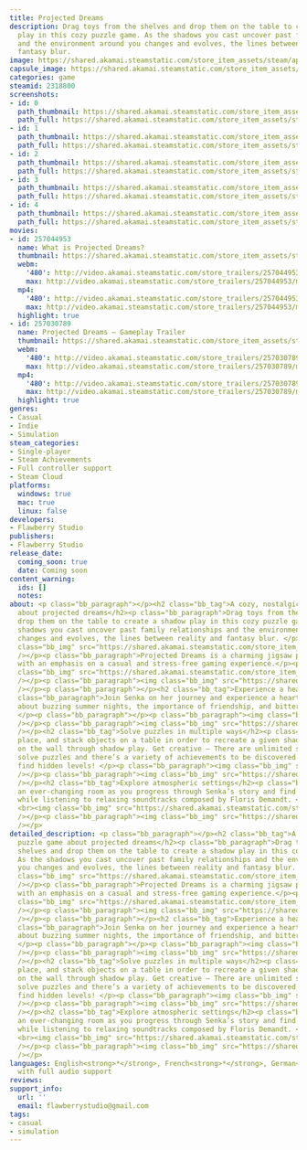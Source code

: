 ```yaml
---
title: Projected Dreams
description: Drag toys from the shelves and drop them on the table to create a shadow
  play in this cozy puzzle game. As the shadows you cast uncover past family relationships
  and the environment around you changes and evolves, the lines between reality and
  fantasy blur.
image: https://shared.akamai.steamstatic.com/store_item_assets/steam/apps/2318800/header.jpg?t=1732378426
capsule_image: https://shared.akamai.steamstatic.com/store_item_assets/steam/apps/2318800/c3507f6f9c4c7e57e8ffad80ade8c7f34ff10362/capsule_231x87.jpg?t=1732378426
categories: game
steamid: 2318800
screenshots:
- id: 0
  path_thumbnail: https://shared.akamai.steamstatic.com/store_item_assets/steam/apps/2318800/ss_f7407c08e491e44250b3f45270d81a02091f8a2c.600x338.jpg?t=1732378426
  path_full: https://shared.akamai.steamstatic.com/store_item_assets/steam/apps/2318800/ss_f7407c08e491e44250b3f45270d81a02091f8a2c.1920x1080.jpg?t=1732378426
- id: 1
  path_thumbnail: https://shared.akamai.steamstatic.com/store_item_assets/steam/apps/2318800/ss_c4ee74bf57a56c99fe0ac23a27a012ba0cde65eb.600x338.jpg?t=1732378426
  path_full: https://shared.akamai.steamstatic.com/store_item_assets/steam/apps/2318800/ss_c4ee74bf57a56c99fe0ac23a27a012ba0cde65eb.1920x1080.jpg?t=1732378426
- id: 2
  path_thumbnail: https://shared.akamai.steamstatic.com/store_item_assets/steam/apps/2318800/ss_450f7e02b004d4868c1fa82fb4c4b56efef4bff4.600x338.jpg?t=1732378426
  path_full: https://shared.akamai.steamstatic.com/store_item_assets/steam/apps/2318800/ss_450f7e02b004d4868c1fa82fb4c4b56efef4bff4.1920x1080.jpg?t=1732378426
- id: 3
  path_thumbnail: https://shared.akamai.steamstatic.com/store_item_assets/steam/apps/2318800/ss_b004fba3c32073fb535f07ab63c7505bb9d7f40a.600x338.jpg?t=1732378426
  path_full: https://shared.akamai.steamstatic.com/store_item_assets/steam/apps/2318800/ss_b004fba3c32073fb535f07ab63c7505bb9d7f40a.1920x1080.jpg?t=1732378426
- id: 4
  path_thumbnail: https://shared.akamai.steamstatic.com/store_item_assets/steam/apps/2318800/ss_b6aa217a98e02da54b59ef722bf7580c622b6986.600x338.jpg?t=1732378426
  path_full: https://shared.akamai.steamstatic.com/store_item_assets/steam/apps/2318800/ss_b6aa217a98e02da54b59ef722bf7580c622b6986.1920x1080.jpg?t=1732378426
movies:
- id: 257044953
  name: What is Projected Dreams?
  thumbnail: https://shared.akamai.steamstatic.com/store_item_assets/steam/apps/257044953/movie.293x165.jpg?t=1723215814
  webm:
    '480': http://video.akamai.steamstatic.com/store_trailers/257044953/movie480_vp9.webm?t=1723215814
    max: http://video.akamai.steamstatic.com/store_trailers/257044953/movie_max_vp9.webm?t=1723215814
  mp4:
    '480': http://video.akamai.steamstatic.com/store_trailers/257044953/movie480.mp4?t=1723215814
    max: http://video.akamai.steamstatic.com/store_trailers/257044953/movie_max.mp4?t=1723215814
  highlight: true
- id: 257030789
  name: Projected Dreams – Gameplay Trailer
  thumbnail: https://shared.akamai.steamstatic.com/store_item_assets/steam/apps/257030789/movie.293x165.jpg?t=1718272512
  webm:
    '480': http://video.akamai.steamstatic.com/store_trailers/257030789/movie480_vp9.webm?t=1718272512
    max: http://video.akamai.steamstatic.com/store_trailers/257030789/movie_max_vp9.webm?t=1718272512
  mp4:
    '480': http://video.akamai.steamstatic.com/store_trailers/257030789/movie480.mp4?t=1718272512
    max: http://video.akamai.steamstatic.com/store_trailers/257030789/movie_max.mp4?t=1718272512
  highlight: true
genres:
- Casual
- Indie
- Simulation
steam_categories:
- Single-player
- Steam Achievements
- Full controller support
- Steam Cloud
platforms:
  windows: true
  mac: true
  linux: false
developers:
- Flawberry Studio
publishers:
- Flawberry Studio
release_date:
  coming_soon: true
  date: Coming soon
content_warning:
  ids: []
  notes:
about: <p class="bb_paragraph"></p><h2 class="bb_tag">A cozy, nostalgic puzzle game
  about projected dreams</h2><p class="bb_paragraph">Drag toys from the shelves and
  drop them on the table to create a shadow play in this cozy puzzle game. As the
  shadows you cast uncover past family relationships and the environment around you
  changes and evolves, the lines between reality and fantasy blur. </p><p class="bb_paragraph"><img
  class="bb_img" src="https://shared.akamai.steamstatic.com/store_item_assets/steam/apps/2318800/extras/divider.png?t=1732378426"
  /></p><p class="bb_paragraph">Projected Dreams is a charming jigsaw puzzle game
  with an emphasis on a casual and stress-free gaming experience.</p><p class="bb_paragraph"><img
  class="bb_img" src="https://shared.akamai.steamstatic.com/store_item_assets/steam/apps/2318800/extras/PD_Story_new.png?t=1732378426"
  /></p><p class="bb_paragraph"><img class="bb_img" src="https://shared.akamai.steamstatic.com/store_item_assets/steam/apps/2318800/extras/divider.png?t=1732378426"
  /></p><p class="bb_paragraph"></p><h2 class="bb_tag">Experience a heartfelt story</h2><p
  class="bb_paragraph">Join Senka on her journey and experience a heartwarming story
  about buzzing summer nights, the importance of friendship, and bittersweet goodbyes.
  </p><p class="bb_paragraph"></p><p class="bb_paragraph"><img class="bb_img" src="https://shared.akamai.steamstatic.com/store_item_assets/steam/apps/2318800/extras/Photo-Gifs.gif?t=1732378426"
  /></p><p class="bb_paragraph"><img class="bb_img" src="https://shared.akamai.steamstatic.com/store_item_assets/steam/apps/2318800/extras/divider.png?t=1732378426"
  /></p><h2 class="bb_tag">Solve puzzles in multiple ways</h2><p class="bb_paragraph">Rotate,
  place, and stack objects on a table in order to recreate a given shadow silhouette
  on the wall through shadow play. Get creative – There are unlimited solutions to
  solve puzzles and there’s a variety of achievements to be discovered. You may even
  find hidden levels! </p><p class="bb_paragraph"><img class="bb_img" src="https://shared.akamai.steamstatic.com/store_item_assets/steam/apps/2318800/extras/Building-Gifs.gif?t=1732378426"
  /></p><p class="bb_paragraph"><img class="bb_img" src="https://shared.akamai.steamstatic.com/store_item_assets/steam/apps/2318800/extras/divider.png?t=1732378426"
  /></p><h2 class="bb_tag">Explore atmospheric settings</h2><p class="bb_paragraph">Experience
  an ever-changing room as you progress through Senka’s story and find new peculiarities
  while listening to relaxing soundtracks composed by Floris Demandt. </p><p class="bb_paragraph">
  <br><img class="bb_img" src="https://shared.akamai.steamstatic.com/store_item_assets/steam/apps/2318800/extras/Setting-Gif.gif?t=1732378426"
  /></p><p class="bb_paragraph"><img class="bb_img" src="https://shared.akamai.steamstatic.com/store_item_assets/steam/apps/2318800/extras/divider.png?t=1732378426"
  /></p>
detailed_description: <p class="bb_paragraph"></p><h2 class="bb_tag">A cozy, nostalgic
  puzzle game about projected dreams</h2><p class="bb_paragraph">Drag toys from the
  shelves and drop them on the table to create a shadow play in this cozy puzzle game.
  As the shadows you cast uncover past family relationships and the environment around
  you changes and evolves, the lines between reality and fantasy blur. </p><p class="bb_paragraph"><img
  class="bb_img" src="https://shared.akamai.steamstatic.com/store_item_assets/steam/apps/2318800/extras/divider.png?t=1732378426"
  /></p><p class="bb_paragraph">Projected Dreams is a charming jigsaw puzzle game
  with an emphasis on a casual and stress-free gaming experience.</p><p class="bb_paragraph"><img
  class="bb_img" src="https://shared.akamai.steamstatic.com/store_item_assets/steam/apps/2318800/extras/PD_Story_new.png?t=1732378426"
  /></p><p class="bb_paragraph"><img class="bb_img" src="https://shared.akamai.steamstatic.com/store_item_assets/steam/apps/2318800/extras/divider.png?t=1732378426"
  /></p><p class="bb_paragraph"></p><h2 class="bb_tag">Experience a heartfelt story</h2><p
  class="bb_paragraph">Join Senka on her journey and experience a heartwarming story
  about buzzing summer nights, the importance of friendship, and bittersweet goodbyes.
  </p><p class="bb_paragraph"></p><p class="bb_paragraph"><img class="bb_img" src="https://shared.akamai.steamstatic.com/store_item_assets/steam/apps/2318800/extras/Photo-Gifs.gif?t=1732378426"
  /></p><p class="bb_paragraph"><img class="bb_img" src="https://shared.akamai.steamstatic.com/store_item_assets/steam/apps/2318800/extras/divider.png?t=1732378426"
  /></p><h2 class="bb_tag">Solve puzzles in multiple ways</h2><p class="bb_paragraph">Rotate,
  place, and stack objects on a table in order to recreate a given shadow silhouette
  on the wall through shadow play. Get creative – There are unlimited solutions to
  solve puzzles and there’s a variety of achievements to be discovered. You may even
  find hidden levels! </p><p class="bb_paragraph"><img class="bb_img" src="https://shared.akamai.steamstatic.com/store_item_assets/steam/apps/2318800/extras/Building-Gifs.gif?t=1732378426"
  /></p><p class="bb_paragraph"><img class="bb_img" src="https://shared.akamai.steamstatic.com/store_item_assets/steam/apps/2318800/extras/divider.png?t=1732378426"
  /></p><h2 class="bb_tag">Explore atmospheric settings</h2><p class="bb_paragraph">Experience
  an ever-changing room as you progress through Senka’s story and find new peculiarities
  while listening to relaxing soundtracks composed by Floris Demandt. </p><p class="bb_paragraph">
  <br><img class="bb_img" src="https://shared.akamai.steamstatic.com/store_item_assets/steam/apps/2318800/extras/Setting-Gif.gif?t=1732378426"
  /></p><p class="bb_paragraph"><img class="bb_img" src="https://shared.akamai.steamstatic.com/store_item_assets/steam/apps/2318800/extras/divider.png?t=1732378426"
  /></p>
languages: English<strong>*</strong>, French<strong>*</strong>, German<strong>*</strong><br><strong>*</strong>languages
  with full audio support
reviews:
support_info:
  url: ''
  email: flawberrystudio@gmail.com
tags:
- casual
- simulation
---
```


